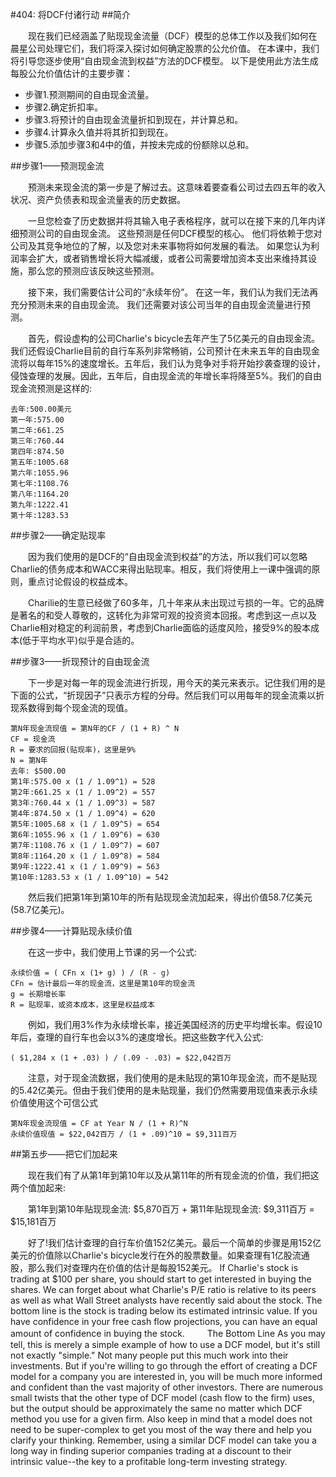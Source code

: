 #404: 将DCF付诸行动
##简介

　　现在我们已经涵盖了贴现现金流量（DCF）模型的总体工作以及我们如何在晨星公司处理它们，我们将深入探讨如何确定股票的公允价值。 在本课中，我们将引导您逐步使用“自由现金流到权益”方法的DCF模型。 以下是使用此方法生成每股公允价值估计的主要步骤：

* 步骤1.预测期间的自由现金流量。
* 步骤2.确定折扣率。
* 步骤3.将预计的自由现金流量折扣到现在，并计算总和。
* 步骤4.计算永久值并将其折扣到现在。
* 步骤5.添加步骤3和4中的值，并按未完成的份额除以总和。

##步骤1——预测现金流

　　预测未来现金流的第一步是了解过去。这意味着要查看公司过去四五年的收入状况、资产负债表和现金流量表的历史数据。

　　一旦您检查了历史数据并将其输入电子表格程序，就可以在接下来的几年内详细预测公司的自由现金流。 这些预测是任何DCF模型的核心。 他们将依赖于您对公司及其竞争地位的了解，以及您对未来事物将如何发展的看法。 如果您认为利润率会扩大，或者销售增长将大幅减缓，或者公司需要增加资本支出来维持其设施，那么您的预测应该反映这些预测。

　　接下来，我们需要估计公司的“永续年份”。 在这一年，我们认为我们无法再充分预测未来的自由现金流。 我们还需要对该公司当年的自由现金流量进行预测。

　　首先，假设虚构的公司Charlie's bicycle去年产生了5亿美元的自由现金流。我们还假设Charlie目前的自行车系列非常畅销，公司预计在未来五年的自由现金流将以每年15%的速度增长。五年后，我们认为竞争对手将开始抄袭查理的设计，侵蚀查理的发展。因此，五年后，自由现金流的年增长率将降至5%。我们的自由现金流预测是这样的:
```
去年:500.00美元
第一年:575.00
第二年:661.25
第三年:760.44
第四年:874.50
第五年:1005.68
第六年:1055.96
第七年:1108.76
第八年:1164.20
第九年:1222.41
第十年:1283.53
```
##步骤2——确定贴现率

　　因为我们使用的是DCF的“自由现金流到权益”的方法，所以我们可以忽略Charlie的债务成本和WACC来得出贴现率。相反，我们将使用上一课中强调的原则，重点讨论假设的权益成本。

　　Charilie的生意已经做了60多年，几十年来从未出现过亏损的一年。它的品牌是著名的和受人尊敬的，这转化为非常可观的投资资本回报。考虑到这一点以及Charlie相对稳定的利润前景，考虑到Charlie面临的适度风险，接受9%的股本成本(低于平均水平)似乎是合适的。

##步骤3——折现预计的自由现金流

　　下一步是对每一年的现金流进行折现，用今天的美元来表示。记住我们用的是下面的公式，“折现因子”只表示方程的分母。然后我们可以用每年的现金流乘以折现系数得到每个现金流的现值。
```
第N年现金流现值 = 第N年的CF / (1 + R) ^ N
CF = 现金流
R = 要求的回报(贴现率)，这里是9%
N = 第N年
去年: $500.00
第1年:575.00 x (1 / 1.09^1) = 528
第2年:661.25 x (1 / 1.09^2) = 557
第3年:760.44 x (1 / 1.09^3) = 587
第4年:874.50 x (1 / 1.09^4) = 620
第5年:1005.68 x (1 / 1.09^5) = 654
第6年:1055.96 x (1 / 1.09^6) = 630
第7年:1108.76 x (1 / 1.09^7) = 607
第8年:1164.20 x (1 / 1.09^8) = 584
第9年:1222.41 x (1 / 1.09^9) = 563
第10年:1283.53 x (1 / 1.09^10) = 542
```
　　然后我们把第1年到第10年的所有贴现现金流加起来，得出价值58.7亿美元(58.7亿美元)。

##步骤4——计算贴现永续价值

　　在这一步中，我们使用上节课的另一个公式:
```
永续价值 = ( CFn x (1+ g) ) / (R - g)
CFn = 估计最后一年的现金流，这里是第10年的现金流
g = 长期增长率
R = 贴现率，或资本成本，这里是权益成本
```
　　例如，我们用3%作为永续增长率，接近美国经济的历史平均增长率。假设10年后，查理的自行车也会以3%的速度增长。把这些数字代入公式:
```
( $1,284 x (1 + .03) ) / (.09 - .03) = $22,042百万
```
　　注意，对于现金流数据，我们使用的是未贴现的第10年现金流，而不是贴现的5.42亿美元。但由于我们使用的是未贴现量，我们仍然需要用现值来表示永续价值使用这个可信公式
```
第N年现金流现值 = CF at Year N / (1 + R)^N
永续价值现值 = $22,042百万 / (1 + .09)^10 = $9,311百万
```
##第五步——把它们加起来

　　现在我们有了从第1年到第10年以及从第11年的所有现金流的价值，我们把这两个值加起来:

　　第1年到第10年贴现现金流: $5,870百万  + 第11年贴现现金流: $9,311百万 = $15,181百万

　　好了!我们估计查理的自行车价值152亿美元。最后一个简单的步骤是用152亿美元的价值除以Charlie's bicycle发行在外的股票数量。如果查理有1亿股流通股，那么我们对查理内在价值的估计是每股152美元。
If Charlie's stock is trading at $100 per share, you should start to get interested in buying the shares. We can forget about what Charlie's P/E ratio is relative to its peers as well as what Wall Street analysts have recently said about the stock. The bottom line is the stock is trading below its estimated intrinsic value. If you have confidence in your free cash flow projections, you can have an equal amount of confidence in buying the stock.
　　
The Bottom Line
As you may tell, this is merely a simple example of how to use a DCF model, but it's still not exactly "simple." Not many people put this much work into their investments. But if you're willing to go through the effort of creating a DCF model for a company you are interested in, you will be much more informed and confident than the vast majority of other investors.
There are numerous small twists that the other type of DCF model (cash flow to the firm) uses, but the output should be approximately the same no matter which DCF method you use for a given firm. Also keep in mind that a model does not need to be super-complex to get you most of the way there and help you clarify your thinking. Remember, using a similar DCF model can take you a long way in finding superior companies trading at a discount to their intrinsic value--the key to a profitable long-term investing strategy.

